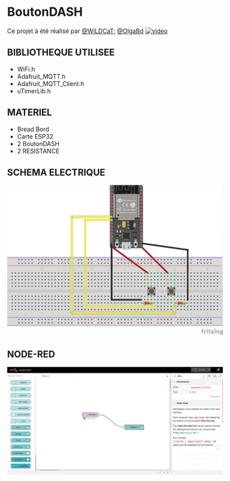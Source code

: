 # BoutonDASH
Ce projet à été réalisé par [@WiLDCaT](https://github.com/wildcat7534); [@OlgaBd](https://github.com/olgaBd)
[![video](https://img.youtube.com/vi/WfB8pfKr62g/0.jpg)](https://www.youtube.com/watch?v=WfB8pfKr62g)

## BIBLIOTHEQUE UTILISEE
+ WiFi.h
+ Adafruit_MQTT.h
+ Adafruit_MQTT_Client.h
+ uTimerLib.h

## MATERIEL
- Bread Bord
- Carte ESP32
- 2 BoutonDASH
- 2 RESISTANCE 

## SCHEMA ELECTRIQUE

![photo: ](ButtonDASH-fritz.jpg)

## NODE-RED

![photo: ](ButtonDASH-node-red.png)

